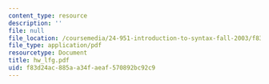 ```yaml
---
content_type: resource
description: ''
file: null
file_location: /coursemedia/24-951-introduction-to-syntax-fall-2003/f83d24ac885aa34faeaf570892bc92c9_hw_lfg.pdf
file_type: application/pdf
resourcetype: Document
title: hw_lfg.pdf
uid: f83d24ac-885a-a34f-aeaf-570892bc92c9
---
```

